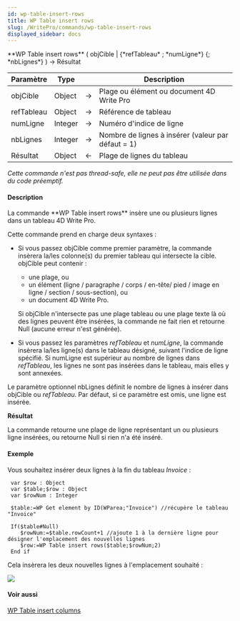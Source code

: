 ```yaml
---
id: wp-table-insert-rows
title: WP Table insert rows
slug: /WritePro/commands/wp-table-insert-rows
displayed_sidebar: docs
---
```


<!--REF #_command_.WP Table insert rows.Syntax-->**WP Table insert rows** ( objCible | {*refTableau* ; *numLigne*} {; *nbLignes*} )  -> Résultat<!-- END REF-->
<!--REF #_command_.WP Table insert rows.Params-->
| Paramètre | Type |  | Description |
| --- | --- | --- | --- |
| objCible | Object | &#8594;  | Plage ou élément ou document 4D Write Pro |
| refTableau | Object | &#8594;  | Référence de tableau |
| numLigne | Integer | &#8594;  | Numéro d'indice de ligne |
| nbLignes | Integer | &#8594;  | Nombre de lignes à insérer (valeur par défaut = 1) |
| Résultat | Object | &#8592; | Plage de lignes du tableau |

<!-- END REF-->

*Cette commande n'est pas thread-safe, elle ne peut pas être utilisée dans du code préemptif.*


#### Description 

<!--REF #_command_.WP Table insert rows.Summary-->La commande **WP Table insert rows** insère une ou plusieurs lignes dans un tableau 4D Write Pro.<!-- END REF-->

Cette commande prend en charge deux syntaxes :

* Si vous passez objCible comme premier paramètre, la commande insèrera la/les colonne(s) du premier tableau qui intersecte la cible. objCible peut contenir :  
   * une plage, ou  
   * un élément (ligne / paragraphe / corps / en-tête/ pied / image en ligne / section / sous-section), ou  
   * un document 4D Write Pro.  
         
   Si objCible n'intersecte pas une plage tableau ou une plage texte là où des lignes peuvent être insérées, la commande ne fait rien et retourne Null (aucune erreur n'est générée).
* Si vous passez les paramètres *refTableau* et *numLigne*, la commande insèrera la/les ligne(s) dans le tableau désigné, suivant l'indice de ligne spécifié. Si numLigne est supérieur au nombre de lignes dans *refTableau*, les lignes ne sont pas insérées dans le tableau, mais elles y sont annexées.

Le paramètre optionnel nbLignes définit le nombre de lignes à insérer dans objCible ou *refTableau*. Par défaut, si ce paramètre est omis, une ligne est insérée.

**Résultat**

La commande retourne une plage de ligne représentant un ou plusieurs ligne insérées, ou retourne Null si rien n'a été inséré. 

#### Exemple 

Vous souhaitez insérer deux lignes à la fin du tableau *Invoice* :

```4d
 var $row : Object
 var $table;$row : Object
 var $rowNum : Integer
 
 $table:=WP Get element by ID(WParea;"Invoice") //récupère le tableau "Invoice"
 
 If($table#Null)
    $rowNum:=$table.rowCount+1 //ajoute 1 à la dernière ligne pour désigner l'emplacement des nouvelles lignes
    $row:=WP Table insert rows($table;$rowNum;2)
 End if
```

Cela insèrera les deux nouvelles lignes à l'emplacement souhaité :

![](../../assets/en/WritePro/commands/pict4680266.en.png) 

#### Voir aussi 

[WP Table insert columns](wp-table-insert-columns.md)  